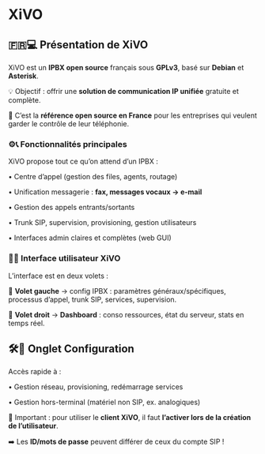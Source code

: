 # XiVO

## 🇫🇷💻 **Présentation de XiVO**

XiVO est un **IPBX open source** français sous **GPLv3**, basé sur **Debian** et **Asterisk**.

💡 Objectif : offrir une **solution de communication IP unifiée** gratuite et complète.

🌟 C’est la **référence open source en France** pour les entreprises qui veulent garder le contrôle de leur téléphonie.



### ⚙️📞 **Fonctionnalités principales**

XiVO propose tout ce qu’on attend d’un IPBX :

• Centre d’appel (gestion des files, agents, routage)

• Unification messagerie : **fax, messages vocaux → e-mail**

• Gestion des appels entrants/sortants

• Trunk SIP, supervision, provisioning, gestion utilisateurs

• Interfaces admin claires et complètes (web GUI)



### 🧭👀 **Interface utilisateur XiVO**

L’interface est en deux volets :

🔹 **Volet gauche** → config IPBX : paramètres généraux/spécifiques, processus d’appel, trunk SIP, services, supervision.

🔹 **Volet droit** → **Dashboard** : conso ressources, état du serveur, stats en temps réel.



## 🛠️🔧 **Onglet Configuration**

Accès rapide à :

• Gestion réseau, provisioning, redémarrage services

• Gestion hors-terminal (matériel non SIP, ex. analogiques)

📌 Important : pour utiliser le **client XiVO**, il faut **l’activer lors de la création de l’utilisateur**.

➡️ Les **ID/mots de passe** peuvent différer de ceux du compte SIP !

